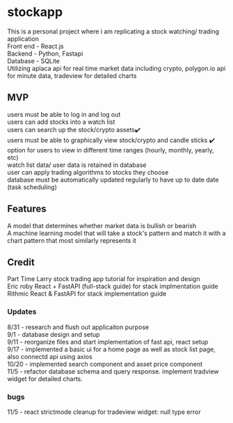 # stockapp
This is a personal project where i am replicating a stock watching/ trading application <br>
Front end - React.js<br>
Backend - Python, Fastapi <br>
Database - SQLite <br>
Utilizing aplaca api for real time market data including crypto, polygon.io api for minute data, tradeview for detailed charts<br>
## MVP
users must be able to log in and log out <br>
users can add stocks into a watch list<br>
users can search up the stock/crypto assets✔️<br>
users must be able to graphically view stock/crypto and candle sticks ✔️<br>
option for users to view in different time ranges (hourly, monthly, yearly, etc)<br>
watch list data/ user data is retained in database <br>
user can apply trading algorithms to stocks they choose <br>
database must be automatically updated regularly to have up to date date (task scheduling) <br>
## Features
A model that determines whether market data is bullish or bearish <br>
A machine learning model that will take a stock's pattern and match it with a chart pattern that most similarly represents it <br>
## Credit
Part Time Larry stock trading app tutorial for inspiration and design<br>
Eric roby React + FastAPI (full-stack guide) for stack implmentation guide<br>
Rithmic React & FastAPI for stack implementation guide<br>
### Updates
8/31 - research and flush out applicaiton purpose <br>
9/1 - database design and setup <br>
9/11 - reorganize files and start implementation of fast api, react setup<br>
9/17 - implemented a basic ui for a home page as well as stock list page, also connectd api using axios<br>
10/20 - implemented search component and asset price component<br>
11/5 - refactor database schema and query response. implement tradview widget for detailed charts. <br>

### bugs
11/5 - react strictmode cleanup for tradeview widget: null type error<br>


